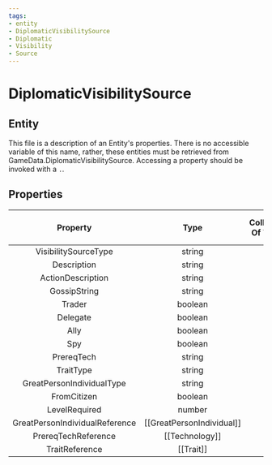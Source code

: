 ```yaml
---
tags:
- entity
- DiplomaticVisibilitySource
- Diplomatic
- Visibility
- Source
---
```

# DiplomaticVisibilitySource
## Entity
This file is a description of an Entity's properties. There is no accessible variable of this name, rather, these entities must be retrieved from GameData.DiplomaticVisibilitySource. Accessing a property should be invoked with a `.`.
## Properties
|	Property	|	Type	|	Collection Of Type?	|	May Be Nil?	|	Default	|	References	|	Key	|	Notes	|
|	:-:	|	:-:	|	:-:	|	:-:	|	:-:	|	:-:	|	:-:	|	-:	|
|	VisibilitySourceType	|	string	|		|		|		|		|	✓	|	|
|	Description	|	string	|		|		|		|		|		|	|
|	ActionDescription	|	string	|		|		|		|		|		|	|
|	GossipString	|	string	|		|		|		|		|		|	|
|	Trader	|	boolean	|		|		|	0	|		|		|	|
|	Delegate	|	boolean	|		|		|	0	|		|		|	|
|	Ally	|	boolean	|		|		|	0	|		|		|	|
|	Spy	|	boolean	|		|		|	0	|		|		|	|
|	PrereqTech	|	string	|		|	✓	|		|	[[Technology]].TechnologyType	|		|	|
|	TraitType	|	string	|		|	✓	|		|	[[Trait]].TraitType	|		|	|
|	GreatPersonIndividualType	|	string	|		|	✓	|		|	[[GreatPersonIndividual]].GreatPersonIndividualType	|		|	|
|	FromCitizen	|	boolean	|		|		|	0	|		|		|	|
|	LevelRequired	|	number	|		|		|	0	|		|		|	|
|	GreatPersonIndividualReference	|	[[GreatPersonIndividual]]	|		|	✓	|		|		|		|	|
|	PrereqTechReference	|	[[Technology]]	|		|	✓	|		|		|		|	|
|	TraitReference	|	[[Trait]]	|		|	✓	|		|		|		|	|
